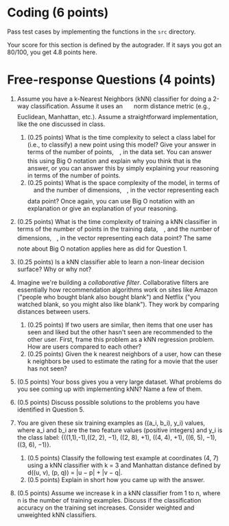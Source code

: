 # Coding (6 points)
Pass test cases by implementing the functions in the `src` directory.

Your score for this section is defined by the autograder. If it says you got an 80/100, you get 4.8 points here.

# Free-response Questions (4 points)

1. Assume you have a k-Nearest Neighbors (kNN) classifier for doing a 2-way classification. Assume it uses an <img src="/tex/09af92d48ab87fa468ebde78082d1091.svg?invert_in_darkmode&sanitize=true&sanitize=true" align=middle width=17.96371994999999pt height=22.465723500000017pt/> norm distance metric (e.g., Euclidean, Manhattan, etc.). Assume a straightforward implementation, like the one discussed in class. 
    1. (0.25 points) What is the time complexity to select a class label for (i.e., to classify) a new point using this model? Give your answer in terms of the number of points, <img src="/tex/55a049b8f161ae7cfeb0197d75aff967.svg?invert_in_darkmode&sanitize=true&sanitize=true" align=middle width=9.86687624999999pt height=14.15524440000002pt/>, in the data set. You can answer this using Big O notation and explain why you think that is the answer, or you can answer this by simply explaining your reasoning in terms of the number of points.
    1. (0.25 points) What is the space complexity of the model, in terms of <img src="/tex/55a049b8f161ae7cfeb0197d75aff967.svg?invert_in_darkmode&sanitize=true&sanitize=true" align=middle width=9.86687624999999pt height=14.15524440000002pt/> and the number of dimensions, <img src="/tex/2103f85b8b1477f430fc407cad462224.svg?invert_in_darkmode&sanitize=true&sanitize=true" align=middle width=8.55596444999999pt height=22.831056599999986pt/>, in the vector representing each data point? Once again, you can use Big O notation with an explanation or give an explanation of your reasoning. 

1. (0.25 points) What is the time complexity of training a kNN classifier in terms of the number of points in the training data, <img src="/tex/55a049b8f161ae7cfeb0197d75aff967.svg?invert_in_darkmode&sanitize=true&sanitize=true" align=middle width=9.86687624999999pt height=14.15524440000002pt/>, and the number of dimensions, <img src="/tex/2103f85b8b1477f430fc407cad462224.svg?invert_in_darkmode&sanitize=true&sanitize=true" align=middle width=8.55596444999999pt height=22.831056599999986pt/>, in the vector representing each data point? The same note about Big O notation applies here as did for Question 1.

1. (0.25 points) Is a kNN classifier able to learn a non-linear decision surface? Why or why not? 

1. Imagine we're building a *collaborative filter*. Collaborative filters are essentially how recommendation algorithms work on sites like Amazon ("people who bought blank also bought blank") and Netflix ("you watched blank, so you might also like blank"). They work by comparing distances between users.
    1. (0.25 points) If two users are similar, then items that one user has seen and liked but the other hasn't seen are recommended to the other user. First, frame this problem as a kNN regression problem. How are users compared to each other?
    1. (0.25 points) Given the k nearest neighbors of a user, how can these k neighbors be used to estimate the rating for a movie that the user has not seen?

1. (0.5 points) Your boss gives you a very large dataset. What problems do you see coming up with implementing kNN? Name a few of them.
 
1. (0.5 points) Discuss possible solutions to the problems you have identified in Question 5.
 
1. You are given these six training examples as ((a_i, b_i), y_i) values, where a_i and b_i are the two feature values (positive integers) and y_i is the class label: {((1,1),-1),((2, 2), −1), ((2, 8), +1), ((4, 4), +1), ((6, 5), −1), ((3, 6), −1)}.
    1. (0.5 points) Classify the following test example at coordinates (4, 7) using a kNN classifier with k = 3 and Manhattan distance defined by d((u, v), (p, q)) = |u − p| + |v − q|.
    1. (0.5 points) Explain in short how you came up with the answer.
 
1. (0.5 points) Assume we increase k in a kNN classifier from 1 to n, where n is the number of training examples. Discuss if the classification accuracy on the training set increases. Consider weighted and unweighted kNN classifiers.
